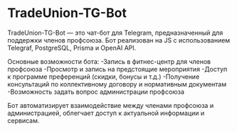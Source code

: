 # TradeUnion-TG-Bot

TradeUnion-TG-Bot — это чат-бот для Telegram, предназначенный для поддержки членов профсоюза. Бот реализован на JS с использованием Telegraf, PostgreSQL, Prisma и OpenAI API.

Основные возможности бота:
-Запись в фитнес-центр для членов профсоюза
-Просмотр и запись на предстоящие мероприятия
-Доступ к программе преференций (скидки, бонусы и т.д.)
-Получение консультаций по коллективному договору и нормативным документам
-Возможность задать вопрос администрации профсоюза

Бот автоматизирует взаимодействие между членами профсоюза и администрацией, облегчает доступ к актуальной информации и сервисам.